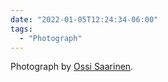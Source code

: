 ```yaml
---
date: "2022-01-05T12:24:34-06:00"
tags:
  - "Photograph"
---
```

Photograph by [Ossi Saarinen](https://www.instagram.com/soosseli/).
